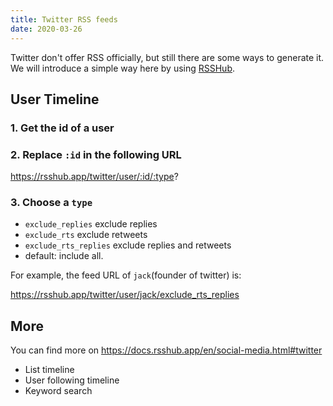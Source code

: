 ```yaml
---
title: Twitter RSS feeds
date: 2020-03-26
---
```


Twitter don't offer RSS officially, but still there are some ways to generate it. We will introduce a simple way here by using [RSSHub](https://rsshub.app).

## User Timeline

### 1. Get the id of a user

### 2. Replace `:id` in the following URL

https://rsshub.app/twitter/user/:id/:type?

### 3. Choose a `type`

- `exclude_replies` exclude replies
- `exclude_rts` exclude retweets
- `exclude_rts_replies` exclude replies and retweets
- default: include all.

For example, the feed URL of `jack`(founder of twitter) is:

https://rsshub.app/twitter/user/jack/exclude_rts_replies

## More

You can find more on https://docs.rsshub.app/en/social-media.html#twitter

- List timeline
- User following timeline
- Keyword search
